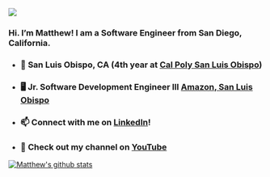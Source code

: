 ![](https://komarev.com/ghpvc/?username=matthew-plusprogramming)

### Hi. I’m Matthew! I am a Software Engineer from San Diego, California.


- ### 📍 San Luis Obispo, CA (4th year at __[Cal Poly San Luis Obispo](https://www.calpoly.edu/)__)
- ### 🖥 Jr. Software Development Engineer III __[Amazon, San Luis Obispo](https://www.amazon.jobs/en/landing_pages/letyourmindplay-bookstech)__
- ### 📫 Connect with me on __[LinkedIn](https://linkedin.com/in/matthewlin-sd)__!
- ### 🎥 Check out my channel on __[YouTube](https://youtube.com/matthewlin)__

[![Matthew's github stats](https://github-readme-stats.vercel.app/api?username=matthew-plusprogramming&hide=stars&count_private=true&show_icons=true)](https://github.com/anuraghazra/github-readme-stats)

<!--
**matthew-plusprogramming/matthew-plusprogramming** is a ✨ _special_ ✨ repository because its `README.md` (this file) appears on your GitHub profile.

Here are some ideas to get you started:

- 🔭 I’m currently working on ...
- 🌱 I’m currently learning ...
- 👯 I’m looking to collaborate on ...
- 🤔 I’m looking for help with ...
- 💬 Ask me about ...
- 📫 How to reach me: ...
- 😄 Pronouns: ...
- ⚡ Fun fact: ...
-->
